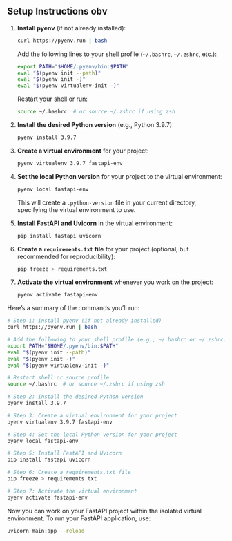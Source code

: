 ## Setup Instructions obv

1. **Install pyenv** (if not already installed):
    ```bash
    curl https://pyenv.run | bash
    ```

    Add the following lines to your shell profile (`~/.bashrc`, `~/.zshrc`, etc.):
    ```bash
    export PATH="$HOME/.pyenv/bin:$PATH"
    eval "$(pyenv init --path)"
    eval "$(pyenv init -)"
    eval "$(pyenv virtualenv-init -)"
    ```

    Restart your shell or run:
    ```bash
    source ~/.bashrc  # or source ~/.zshrc if using zsh
    ```

2. **Install the desired Python version** (e.g., Python 3.9.7):
    ```bash
    pyenv install 3.9.7
    ```

3. **Create a virtual environment** for your project:
    ```bash
    pyenv virtualenv 3.9.7 fastapi-env
    ```

4. **Set the local Python version** for your project to the virtual environment:
    ```bash
    pyenv local fastapi-env
    ```

    This will create a `.python-version` file in your current directory, specifying the virtual environment to use.

5. **Install FastAPI and Uvicorn** in the virtual environment:
    ```bash
    pip install fastapi uvicorn
    ```

6. **Create a `requirements.txt` file** for your project (optional, but recommended for reproducibility):
    ```bash
    pip freeze > requirements.txt
    ```

7. **Activate the virtual environment** whenever you work on the project:
    ```bash
    pyenv activate fastapi-env
    ```

Here’s a summary of the commands you’ll run:

```bash
# Step 1: Install pyenv (if not already installed)
curl https://pyenv.run | bash

# Add the following to your shell profile (e.g., ~/.bashrc or ~/.zshrc)
export PATH="$HOME/.pyenv/bin:$PATH"
eval "$(pyenv init --path)"
eval "$(pyenv init -)"
eval "$(pyenv virtualenv-init -)"

# Restart shell or source profile
source ~/.bashrc  # or source ~/.zshrc if using zsh

# Step 2: Install the desired Python version
pyenv install 3.9.7

# Step 3: Create a virtual environment for your project
pyenv virtualenv 3.9.7 fastapi-env

# Step 4: Set the local Python version for your project
pyenv local fastapi-env

# Step 5: Install FastAPI and Uvicorn
pip install fastapi uvicorn

# Step 6: Create a requirements.txt file
pip freeze > requirements.txt

# Step 7: Activate the virtual environment
pyenv activate fastapi-env
```

Now you can work on your FastAPI project within the isolated virtual environment. To run your FastAPI application, use:

```bash
uvicorn main:app --reload
```